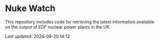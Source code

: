 # Nuke Watch

This repository includes code for retrieving the latest information available on the output of EDF nuclear power plants in the UK.

Last updated: 2024-08-20 14:12